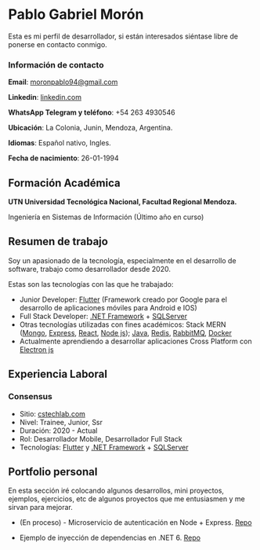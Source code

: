 # Pablo Gabriel Morón
Esta es mi perfil de desarrollador, si están interesados siéntase libre de ponerse en contacto conmigo.

### Información de contacto

__Email__: moronpablo94@gmail.com

__Linkedin__:  [linkedin.com](https://www.linkedin.com/in/pablo-gabriel-moron/)

__WhatsApp Telegram y teléfono__: +54 263 4930546

__Ubicación__: La Colonia, Junin, Mendoza, Argentina.

__Idiomas__: Español nativo, Ingles.

__Fecha de nacimiento__: 26-01-1994

## Formación Académica

__UTN Universidad Tecnológica Nacional, Facultad Regional Mendoza.__

Ingeniería en Sistemas de Información (Último año en curso)

## Resumen de trabajo

Soy un apasionado de la tecnología, especialmente en el desarrollo de software, trabajo como desarrollador desde 2020.

Estas son las tecnologías con las que he trabajado:

- Junior Developer: [Flutter](https://flutter.dev/) (Framework creado por Google para el desarrollo de aplicaciones móviles para Android e IOS)
- Full Stack Developer: [.NET Framework](https://dotnet.microsoft.com/) + [SQLServer](https://www.microsoft.com/en-us/sql-server/sql-server-2019)
- Otras tecnologías utilizadas con fines académicos: Stack MERN ([Mongo](https://www.mongodb.com/), [Express](https://expressjs.com/), [React](https://reactjs.org/), [Node js](https://nodejs.org/)); [Java](https://www.java.com/), [Redis](https://redis.io/), [RabbitMQ](https://www.rabbitmq.com/),  [Docker](https://www.docker.com/)
- Actualmente aprendiendo a desarrollar aplicaciones Cross Platform con [Electron js](https://www.electronjs.org/)

<!-- ## Mis intereses
TODOPM  
-->

## __Experiencia Laboral__

### Consensus
 - Sitio: [cstechlab.com](https://cstechlab.com/)
 - Nivel: Trainee, Junior, Ssr
 - Duración: 2020 - Actual
 - Rol: Desarrollador Mobile, Desarrollador Full Stack
 - Tecnologías: [Flutter](https://flutter.dev/) y [.NET Framework](https://dotnet.microsoft.com/) + [SQLServer](https://www.microsoft.com/en-us/sql-server/sql-server-2019)

## __Portfolio personal__
En esta sección iré colocando algunos desarrollos, mini proyectos, ejemplos, ejercicios, etc de algunos proyectos que me entusiasmen y me sirvan para mejorar.

- (En proceso) - Microservicio de autenticación en Node + Express. [Repo](https://github.com/pabloMoron/auth_node)

- Ejemplo de inyección de dependencias en .NET 6. [Repo](https://github.com/pabloMoron/dependency_injection)